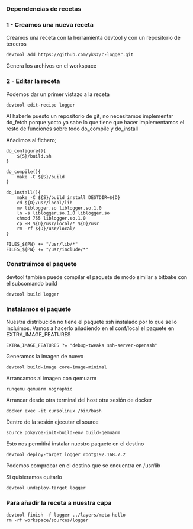 ### Dependencias de recetas

### 1 - Creamos una nueva receta

Creamos una receta con la herramienta devtool y con un repositorio de terceros

	devtool add https://github.com/yksz/c-logger.git

Genera los archivos en el workspace

### 2 - Editar la receta

Podemos dar un primer vistazo a la receta

	devtool edit-recipe logger

Al haberle puesto un repositorio de git, no necesitamos implementar do_fetch porque yocto ya sabe lo que tiene que hacer
Implementamos el resto de funciones sobre todo do_compile y do_install 

Añadimos al fichero;

	do_configure(){
	    ${S}/build.sh
	}

	do_compile(){
	    make -C ${S}/build
	}

	do_install(){
	    make -C ${S}/build install DESTDIR=${D}
	    cd ${D}/usr/local/lib
	    mv liblogger.so liblogger.so.1.0 
	    ln -s liblogger.so.1.0 liblogger.so
	    chmod 755 liblogger.so.1.0
	    cp -R ${D}/usr/local/* ${D}/usr
	    rm -rf ${D}/usr/local/
	}

	FILES_${PN} += "/usr/lib/*"
	FILES_${PN} += "/usr/include/*"
	
### Construimos el paquete

devtool también puede compilar el paquete de modo similar a bitbake con el subcomando build

	devtool build logger


### Instalamos el paquete

Nuestra distribución no tiene el paquete ssh instalado por lo que se lo incluimos. Vamos a hacerlo añadiendo en el conf/local el paquete en EXTRA_IMAGE_FEATURES

	EXTRA_IMAGE_FEATURES ?= "debug-tweaks ssh-server-openssh"
	
Generamos la imagen de nuevo

	devtool build-image core-image-minimal
	
Arrancamos al imagen con qemuarm

	runqemu qemuarm nographic

Arrancar desde otra terminal del host otra sesión de docker

	docker exec -it cursolinux /bin/bash

Dentro de la sesión ejecutar el source

	source poky/oe-init-build-env build-qemuarm

Esto nos permitirá instalar nuestro paquete en el destino
	
	devtool deploy-target logger root@192.168.7.2

Podemos comprobar en el destino que se encuentra en /usr/lib

Si quisieramos quitarlo

	devtool undeploy-target logger

### Para añadir la receta a nuestra capa

	devtool finish -f logger ../layers/meta-hello
	rm -rf workspace/sources/logger	
